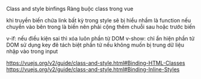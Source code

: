 Class and style binfings
Ràng buộc class trong vue


khi truyền biến chứa link bất kỳ trong style sẽ bị hiểu nhầm là function nếu chuyền vào bên trong là biến nên phải cộng thêm chuỗi sau hoặc trước biến

v-if: nếu điều kiện sai thì xóa luôn phần từ DOM
v-show: chỉ ẩn hiện phần tử DOM
sử dụng key đê tách biệt phần tử nếu không muốn bị trung dữ liệu nhập vào trong input

https://vuejs.org/v2/guide/class-and-style.html#Binding-HTML-Classes
https://vuejs.org/v2/guide/class-and-style.html#Binding-Inline-Styles